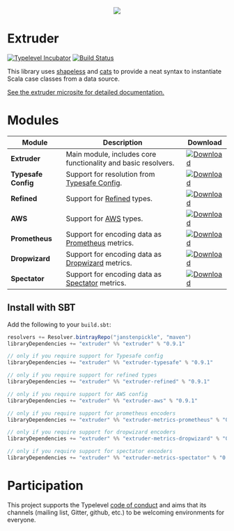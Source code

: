 <div style="text-align:center"><img src ="https://janstenpickle.github.io/extruder/img/extruder.svg" /></div>

# Extruder

[![Typelevel Incubator](https://img.shields.io/badge/typelevel-incubator-green.svg)](http://typelevel.org/projects) [![Build Status](https://travis-ci.org/janstenpickle/extruder.svg?branch=master)](https://travis-ci.org/janstenpickle/extruder)

This library uses [shapeless](https://github.com/milessabin/shapeless) and [cats](https://github.com/typelevel/cats) to provide a neat syntax to instantiate Scala case classes from a data source.

[See the extruder microsite for detailed documentation.](https://janstenpickle.github.io/extruder/)

# Modules
|Module|Description|Download|
|---|---|---|
| **Extruder**|Main module, includes core functionality and basic resolvers.|[ ![Download](https://api.bintray.com/packages/janstenpickle/maven/extruder/images/download.svg) ](https://bintray.com/janstenpickle/maven/extruder/_latestVersion)|
| **Typesafe Config**|Support for resolution from [Typesafe Config](https://github.com/typesafehub/config).|[ ![Download](https://api.bintray.com/packages/janstenpickle/maven/extruder/images/download.svg) ](https://bintray.com/janstenpickle/maven/extruder-typesafe/_latestVersion)|
| **Refined**|Support for [Refined](https://github.com/fthomas/refined) types.|[ ![Download](https://api.bintray.com/packages/janstenpickle/maven/extruder/images/download.svg) ](https://bintray.com/janstenpickle/maven/extruder-refined/_latestVersion)|
| **AWS**|Support for [AWS](https://aws.amazon.com/sdk-for-java/) types.|[ ![Download](https://api.bintray.com/packages/janstenpickle/maven/extruder/images/download.svg) ](https://bintray.com/janstenpickle/maven/extruder-aws/_latestVersion)|
| **Prometheus**|Support for encoding data as [Prometheus](https://prometheus.io) metrics.|[ ![Download](https://api.bintray.com/packages/janstenpickle/maven/extruder/images/download.svg) ](https://bintray.com/janstenpickle/maven/extruder-metrics-prometheus/_latestVersion)|
| **Dropwizard**|Support for encoding data as [Dropwizard](https://metrics.dropwizard.io) metrics.|[ ![Download](https://api.bintray.com/packages/janstenpickle/maven/extruder/images/download.svg) ](https://bintray.com/janstenpickle/maven/extruder-metrics-dropwizard/_latestVersion)|
| **Spectator**|Support for encoding data as [Spectator](https://github.com/Netflix/spectator) metrics.|[ ![Download](https://api.bintray.com/packages/janstenpickle/maven/extruder/images/download.svg) ](https://bintray.com/janstenpickle/maven/extruder-metrics-spectator/_latestVersion)|

## Install with SBT
Add the following to your `build.sbt`:
```scala
resolvers += Resolver.bintrayRepo("janstenpickle", "maven")
libraryDependencies += "extruder" %% "extruder" % "0.9.1"

// only if you require support for Typesafe config
libraryDependencies += "extruder" %% "extruder-typesafe" % "0.9.1"

// only if you require support for refined types
libraryDependencies += "extruder" %% "extruder-refined" % "0.9.1"

// only if you require support for AWS config
libraryDependencies += "extruder" %% "extruder-aws" % "0.9.1"

// only if you require support for prometheus encoders
libraryDependencies += "extruder" %% "extruder-metrics-prometheus" % "0.9.1"

// only if you require support for dropwizard encoders
libraryDependencies += "extruder" %% "extruder-metrics-dropwizard" % "0.9.1"

// only if you require support for spectator encoders
libraryDependencies += "extruder" %% "extruder-metrics-spectator" % "0.9.1"
```

# Participation

This project supports the Typelevel [code of conduct](http://typelevel.org/conduct.html) and aims that its channels
(mailing list, Gitter, github, etc.) to be welcoming environments for everyone.

